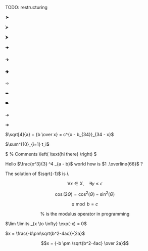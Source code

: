 TODO: restructuring

➤

⮚

⮞

🠞

🡲

🢂

➾

➨

🠶

➔

➜

$\sqrt[4]{a} + {b \over x} = c^{x - b_{34}}_{34 - x}$

$\sum^{10}_{i=1} t_i$

$
% Comments
\left(
\text{hi there}
\right)
$

Hello $\frac{x^3}{3} ^4 _{a - b}$ world how is $1 .\overline{66}$ ?

The solution of $\sqrt{-1}$ is $i$.

$$\forall x \in X, \quad \exists y \leq \epsilon$$

$$\cos (2\Theta) = \cos^2(\Theta) - \sin^2(\Theta)$$

$$a \bmod b = c$$

$$\% \text{ is the modulus operator in programming}$$

$\lim \limits _{x \to \infty} \exp(-x) = 0$

$x = \frac{-b\pm\sqrt{b^2-4ac}}{2a}$

$$x = {-b \pm \sqrt{b^2-4ac} \over 2a}$$
